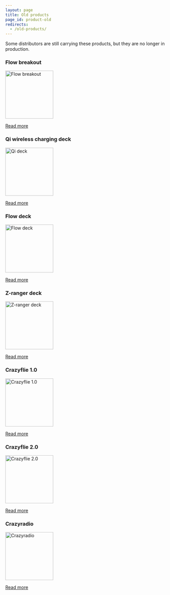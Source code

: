 ```yaml
---
layout: page
title: Old products
page_id: product-old
redirects:
  - /old-products/
---
```


Some distributors are still carrying these products, but they are no longer in production.

### Flow breakout

<a href="/products/old-products/flow-breakout/"><img width="150" height="150" src="/images/flow_breakout/flow_breakout_585px-1.jpg" alt="Flow breakout"/></a>

[Read more](/products/old-products/flow-breakout/)

### Qi wireless charging deck

<a href="/products/old-products/qi-charger-deck/"><img width="150" height="150" src="/images/qi-charger/qi-charger-deck-585px.jpg" alt="Qi deck"/></a>

[Read more](/products/old-products/qi-charger-deck/)

### Flow deck

<a href="/products/old-products/flow-deck/"><img width="150" height="150" src="/images/flow_deck/flow_deck_585px-1.JPG" alt="Flow deck"/></a>

[Read more](/products/old-products/flow-deck/)

### Z-ranger deck

<a href="/products/old-products/z-ranger-deck/"><img width="150" height="150" src="/images/z-ranger-deck/z-ranger_deck_side_585px.JPG" alt="Z-ranger deck"/></a>

[Read more](/products/old-products/z-ranger-deck/)

### Crazyflie 1.0

<a href="/products/old-products/crazyflie-1-0/"><img width="150" height="150" src="/images/cf_800-150x150.jpg" alt="Crazyflie 1.0"/></a>

[Read more](/products/old-products/crazyflie-1-0/)

### Crazyflie 2.0

<a href="/products/old-products/crazyflie-2-0/"><img width="150" height="150" src="/images/Crazyflie2.0/Crazyflie2.0-585px.JPG" alt="Crazyflie 2.0"/></a>

[Read more](/products/old-products/crazyflie-2-0/)

### Crazyradio

<a href="/products/old-products/crazyradio/"><img width="150" height="150" src="/images/cr_800-150x150.jpg" alt="Crazyradio"/></a>

[Read more](/products/old-products/crazyradio/)

